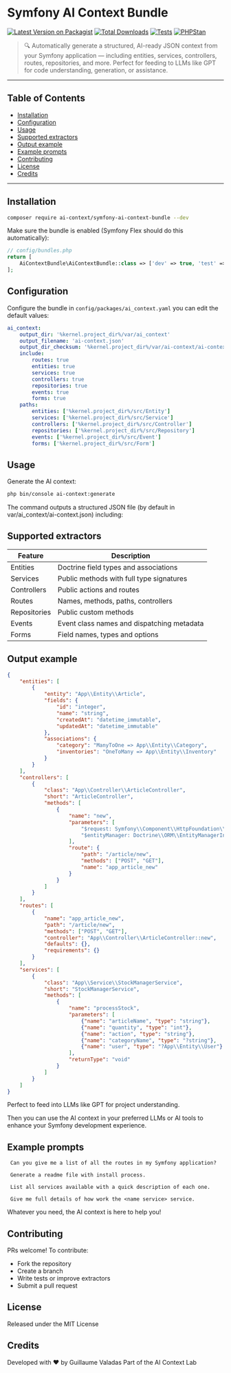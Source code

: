 # Symfony AI Context Bundle

[![Latest Version on Packagist](https://img.shields.io/packagist/v/ai-context/symfony-ai-context-bundle.svg)](https://packagist.org/packages/ai-context/symfony-ai-context-bundle)
[![Total Downloads](https://img.shields.io/packagist/dt/ai-context/symfony-ai-context-bundle.svg)](https://packagist.org/packages/ai-context/symfony-ai-context-bundle)
[![Tests](https://github.com/ai-context-lab/symfony-ai-context-bundle/actions/workflows/ci.yml/badge.svg)](https://github.com/ai-context-lab/symfony-ai-context-bundle/actions/workflows/ci.yml)
[![PHPStan](https://github.com/ai-context-lab/symfony-ai-context-bundle/actions/workflows/phpstan.yml/badge.svg)](https://github.com/ai-context-lab/symfony-ai-context-bundle/actions/workflows/phpstan.yml)


> 🔍 Automatically generate a structured, AI-ready JSON context from your Symfony application — including entities, services, controllers, routes, repositories, and more. Perfect for feeding to LLMs like GPT for code understanding, generation, or assistance.
---

## Table of Contents

- [Installation](#installation)
- [Configuration](#configuration)
- [Usage](#usage)
- [Supported extractors](#supported-extractors)
- [Output example](#output-example)
- [Example prompts](#example-prompts)
- [Contributing](#contributing)
- [License](#license)
- [Credits](#credits)

---

## Installation

```bash
composer require ai-context/symfony-ai-context-bundle --dev
```

Make sure the bundle is enabled (Symfony Flex should do this automatically):

```php
// config/bundles.php
return [
    AiContextBundle\AiContextBundle::class => ['dev' => true, 'test' => true],
];
```

## Configuration

Configure the bundle in `config/packages/ai_context.yaml` you can edit the default values:

```yaml
ai_context:
    output_dir: '%kernel.project_dir%/var/ai_context'
    output_filename: 'ai-context.json'
    output_dir_checksum: '%kernel.project_dir%/var/ai-context/ai-context-checksum.json'
    include:
        routes: true
        entities: true
        services: true
        controllers: true
        repositories: true
        events: true
        forms: true
    paths:
        entities: ['%kernel.project_dir%/src/Entity']
        services: ['%kernel.project_dir%/src/Service']
        controllers: ['%kernel.project_dir%/src/Controller']
        repositories: ['%kernel.project_dir%/src/Repository']
        events: ['%kernel.project_dir%/src/Event']
        forms: ['%kernel.project_dir%/src/Form']
```

## Usage

Generate the AI context:

```bash
php bin/console ai-context:generate
```

The command outputs a structured JSON file (by default in var/ai_context/ai-context.json) including:

## Supported extractors

| Feature       | Description                                  |
|---------------|----------------------------------------------|
| Entities      | Doctrine field types and associations        |
| Services      | Public methods with full type signatures     |
| Controllers   | Public actions and routes                    |
| Routes        | Names, methods, paths, controllers           |
| Repositories  | Public custom methods                        |
| Events        | Event class names and dispatching metadata   |
| Forms         | Field names, types and options               |


## Output example

```JSON
{
    "entities": [
        {
            "entity": "App\\Entity\\Article",
            "fields": {
                "id": "integer",
                "name": "string",
                "createdAt": "datetime_immutable",
                "updatedAt": "datetime_immutable"
            },
            "associations": {
                "category": "ManyToOne => App\\Entity\\Category",
                "inventories": "OneToMany => App\\Entity\\Inventory"
            }
        }
    ],
    "controllers": [
        {
            "class": "App\\Controller\\ArticleController",
            "short": "ArticleController",
            "methods": [
                {
                    "name": "new",
                    "parameters": [
                        "$request: Symfony\\Component\\HttpFoundation\\Request",
                        "$entityManager: Doctrine\\ORM\\EntityManagerInterface"
                    ],
                    "route": {
                        "path": "/article/new",
                        "methods": ["POST", "GET"],
                        "name": "app_article_new"
                    }
                }
            ]
        }
    ],
    "routes": [
        {
            "name": "app_article_new",
            "path": "/article/new",
            "methods": ["POST", "GET"],
            "controller": "App\\Controller\\ArticleController::new",
            "defaults": {},
            "requirements": {}
        }
    ],
    "services": [
        {
            "class": "App\\Service\\StockManagerService",
            "short": "StockManagerService",
            "methods": [
                {
                    "name": "processStock",
                    "parameters": [
                        {"name": "articleName", "type": "string"},
                        {"name": "quantity", "type": "int"},
                        {"name": "action", "type": "string"},
                        {"name": "categoryName", "type": "?string"},
                        {"name": "user", "type": "?App\\Entity\\User"}
                    ],
                    "returnType": "void"
                }
            ]
        }
    ]
}

```

Perfect to feed into LLMs like GPT for project understanding.

Then you can use the AI context in your preferred LLMs or AI tools to enhance your Symfony development experience.

## Example prompts

```text
 Can you give me a list of all the routes in my Symfony application?
 
 Generate a readme file with install process.
 
 List all services available with a quick description of each one.
 
 Give me full details of how work the <name service> service.
```

Whatever you need, the AI context is here to help you!
## Contributing

PRs welcome!
To contribute:

- Fork the repository
- Create a branch
- Write tests or improve extractors
- Submit a pull request

## License

Released under the MIT License

## Credits

Developed with ❤️ by Guillaume Valadas
Part of the AI Context Lab
